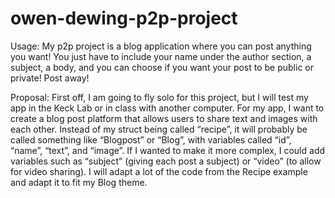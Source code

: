 # owen-dewing-p2p-project
Usage: My p2p project is a blog application where you can post anything you want! You just have to include your name under the author section, a subject, a body, and you can choose if you want your post to be public or private! Post away!

Proposal: First off, I am going to fly solo for this project, but I will test my app in the Keck Lab or in class with another computer. For my app, I want to create a blog post platform that allows users to share text and images with each other. Instead of my struct being called “recipe”, it will probably be called something like “Blogpost” or “Blog”, with variables called “id”, “name”, “text”, and “image”. If I wanted to make it more complex, I could add variables such as “subject” (giving each post a subject) or “video” (to allow for video sharing). I will adapt a lot of the code from the Recipe example and adapt it to fit my Blog theme.